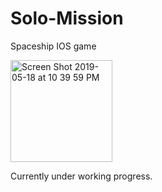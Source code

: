 # Solo-Mission
Spaceship IOS game

<img width="163" alt="Screen Shot 2019-05-18 at 10 39 59 PM" src="https://user-images.githubusercontent.com/37283717/58215573-5ba26080-7caf-11e9-855c-0764bc1cca46.png">

Currently under working progress.
